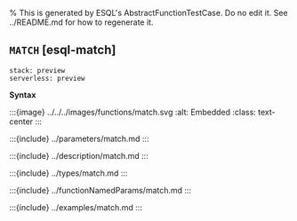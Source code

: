% This is generated by ESQL's AbstractFunctionTestCase. Do no edit it. See ../README.md for how to regenerate it.

## `MATCH` [esql-match]
```{applies_to}
stack: preview
serverless: preview
```

**Syntax**

:::{image} ../../../images/functions/match.svg
:alt: Embedded
:class: text-center
:::


:::{include} ../parameters/match.md
:::

:::{include} ../description/match.md
:::

:::{include} ../types/match.md
:::

:::{include} ../functionNamedParams/match.md
:::

:::{include} ../examples/match.md
:::
